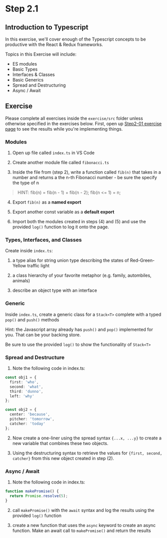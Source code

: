 # Step 2.1

## Introduction to Typescript

In this exercise, we'll cover enough of the Typescript concepts to be productive with the React & Redux frameworks.

Topics in this Exercise will include:

- ES modules
- Basic Types
- Interfaces & Classes
- Basic Generics
- Spread and Destructuring
- Async / Await

## Exercise

Please complete all exercises inside the `exercise/src` folder unless otherwise specified in the exercises below. First, open up [Step2-01 exercise page](http://localhost:8080/step2-01/exercise/) to see the results while you're implementing things.

### Modules

1. Open up file called `index.ts` in VS Code

2. Create another module file called `fibonacci.ts`

3. Inside the file from (step 2), write a function called `fib(n)` that takes in a number and returns a the n-th Fibonacci number - be sure the specify the type of n

> HINT: fib(n) = fib(n - 1) + fib(n - 2); fib(n <= 1) = n;

4. Export `fib(n)` as a **named export**

5. Export another const variable as a **default export**

6. Import both the modules created in steps (4) and (5) and use the provided `log()` function to log it onto the page.

### Types, Interfaces, and Classes

Create inside `index.ts`:

1. a type alias for string union type describing the states of Red-Green-Yellow traffic light

2. a class hierarchy of your favorite metaphor (e.g. family, autombiles, animals)

3. describe an object type with an interface

### Generic

Inside `index.ts`, create a generic class for a `Stack<T>` complete with a typed `pop()` and `push()` methods

Hint: the Javascript array already has `push()` and `pop()` implemented for you. That can be your backing store.

Be sure to use the provided `log()` to show the functionality of `Stack<T>`

### Spread and Destructure

1. Note the following code in index.ts:

```ts
const obj1 = {
  first: 'who',
  second: 'what',
  third: 'dunno',
  left: 'why'
};

const obj2 = {
  center: 'because',
  pitcher: 'tomorrow',
  catcher: 'today'
};
```

2. Now create a one-liner using the spread syntax `{...x, ...y}` to create a new variable that combines these two objects.

3. Using the destructuring syntax to retrieve the values for `{first, second, catcher}` from this new object created in step (2).

### Async / Await

1. Note the following code in index.ts:

```ts
function makePromise() {
  return Promise.resolve(5);
}
```

2. call `makePromise()` with the `await` syntax and log the results using the provided `log()` function

3. create a new function that uses the `async` keyword to create an async function. Make an await call to `makePromise()` and return the results
